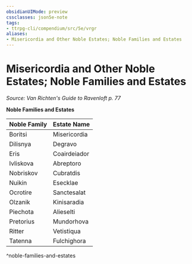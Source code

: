 ```yaml
---
obsidianUIMode: preview
cssclasses: json5e-note
tags:
- ttrpg-cli/compendium/src/5e/vrgr
aliases:
- Misericordia and Other Noble Estates; Noble Families and Estates
---
```

# Misericordia and Other Noble Estates; Noble Families and Estates
*Source: Van Richten's Guide to Ravenloft p. 77* 

**Noble Families and Estates**

| Noble Family | Estate Name |
|--------------|-------------|
| Boritsi | Misericordia |
| Dilisnya | Degravo |
| Eris | Coairdeiador |
| Ivliskova | Abreptoro |
| Nobriskov | Cubratdis |
| Nuikin | Esecklae |
| Ocrotire | Sanctesalat |
| Olzanik | Kinisaradia |
| Piechota | Alieselti |
| Pretorius | Mundorhova |
| Ritter | Vetistiqua |
| Tatenna | Fulchighora |
^noble-families-and-estates